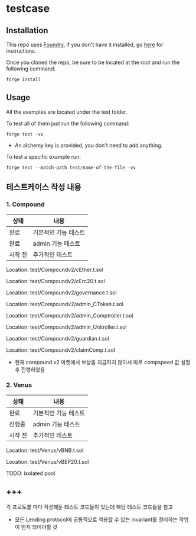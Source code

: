 # testcase

## Installation

This repo uses [Foundry](https://github.com/foundry-rs/foundry), if you don't have it installed, go [here](https://book.getfoundry.sh/getting-started/installation) for instructions. 

Once you cloned the repo, be sure to be located at the root and run the following command:

```
forge install 
```

## Usage 

All the examples are located under the test folder. 

To test all of them just run the following command: 

```
forge test -vv
```
* An alchemy key is provided, you don't need to add anything. 

To test a specific example run: 
```
forge test --match-path test/name-of-the-file -vv
```
## 테스트케이스 작성 내용

### 1. Compound

|상태|내용|
|--|------|
|완료|기본적인 기능 테스트|
|완료|admin 기능 테스트|
|시작 전|추가적인 테스트|

Location: test/Compoundv2/cEther.t.sol 
  
Location: test/Compoundv2/cErc20.t.sol 

Location: test/Compoundv2/governance.t.sol 

Location: test/Compoundv2/admin_CToken.t.sol

Location: test/Compoundv2/admin_Comptroller.t.sol

Location: test/Compoundv2/admin_Unitroller.t.sol

Location: test/Compoundv2/guardian.t.sol

Location: test/Compoundv2/claimComp.t.sol 

- 현재 compound v2 마켓에서 보상을 지급하지 않아서 따로 compspeed 값 설정 후 진행하였음
### 2. Venus

|상태|내용|
|--|------|
|완료|기본적인 기능 테스트|
|진행중|admin 기능 테스트|
|시작 전|추가적인 테스트|

Location: test/Venus/vBNB.t.sol 

Location: test/Venus/vBEP20.t.sol 

TODO: isolated pool 
## +++

각 프로토콜 마다 작성해둔 테스트 코드들이 있는데 해당 테스트 코드들을 참고

- 모든 Lending protocol에 공통적으로 적용할 수 있는 invariant를 정리하는 작업이 먼저 되어야할 것


